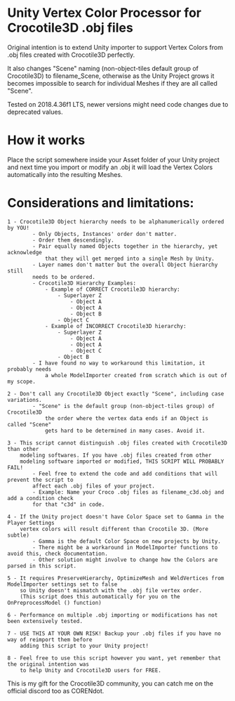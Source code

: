 # Unity Vertex Color Processor for Crocotile3D .obj files

Original intention is to extend Unity importer to support Vertex Colors
from .obj files created with Crocotile3D perfectly.

It also changes "Scene" naming (non-object-tiles default group of Crocotile3D)
to filename_Scene, otherwise as the Unity Project grows it becomes impossible to 
search for individual Meshes if they are all called "Scene".

Tested on 2018.4.36f1 LTS, newer versions might need code changes due to deprecated
values.

# How it works

Place the script somewhere inside your Asset folder of your Unity project and next time
you import or modify an .obj it will load the Vertex Colors automatically into the resulting 
Meshes.

# Considerations and limitations:

    1 - Crocotile3D Object hierarchy needs to be alphanumerically ordered by YOU!
            - Only Objects, Instances' order don't matter.
            - Order them descendingly.
            - Pair equally named Objects together in the hierarchy, yet acknowledge
                that they will get merged into a single Mesh by Unity.
            - Layer names don't matter but the overall Object hierarchy still
            needs to be ordered.
            - Crocotile3D Hierarchy Examples:
                - Example of CORRECT Crocotile3D hierarchy:
                    - Superlayer Z
                        - Object A
                        - Object A
                        - Object B
                    - Object C
                - Example of INCORRECT Crocotile3D hierarchy:
                    - Superlayer Z
                        - Object A
                        - Object A
                        - Object C
                    - Object B
            - I have found no way to workaround this limitation, it probably needs
                a whole ModelImporter created from scratch which is out of my scope.

    2 - Don't call any Crocotile3D Object exactly "Scene", including case variations.
            - "Scene" is the default group (non-object-tiles group) of Crocotile3D
                the order where the vertex data ends if an Object is called "Scene"
                gets hard to be determined in many cases. Avoid it.

    3 - This script cannot distinguish .obj files created with Crocotile3D than other
        modeling softwares. If you have .obj files created from other
        modeling software imported or modified, THIS SCRIPT WILL PROBABLY FAIL!
            - Feel free to extend the code and add conditions that will prevent the script to 
            affect each .obj files of your project. 
            - Example: Name your Croco .obj files as filename_c3d.obj and add a condition check 
            for that "c3d" in code.

    4 - If the Unity project doesn't have Color Space set to Gamma in the Player Settings 
        vertex colors will result different than Crocotile 3D. (More subtle)
            - Gamma is the default Color Space on new projects by Unity.
            - There might be a workaround in ModelImporter functions to avoid this, check documentation.
            - Other solution might involve to change how the Colors are parsed in this script. 

    5 - It requires PreserveHierarchy, OptimizeMesh and WeldVertices from ModelImporter settings set to false
        so Unity doesn't mismatch with the .obj file vertex order. 
        (This script does this automatically for you on the OnPreprocessModel () function)

    6 - Performance on multiple .obj importing or modifications has not been extensively tested.

    7 - USE THIS AT YOUR OWN RISK! Backup your .obj files if you have no way of reimport them before
        adding this script to your Unity project!

    8 - Feel free to use this script however you want, yet remember that the original intention was
        to help Unity and Crocotile3D users for FREE.

This is my gift for the Crocotile3D community, you can catch me on the official discord too as CORENdot.
